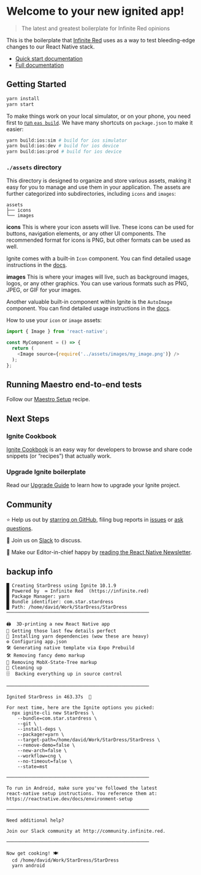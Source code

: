 # Welcome to your new ignited app!

> The latest and greatest boilerplate for Infinite Red opinions

This is the boilerplate that [Infinite Red](https://infinite.red) uses as a way to test bleeding-edge changes to our React Native stack.

- [Quick start documentation](https://github.com/infinitered/ignite/blob/master/docs/boilerplate/Boilerplate.md)
- [Full documentation](https://github.com/infinitered/ignite/blob/master/docs/README.md)

## Getting Started

```bash
yarn install
yarn start
```

To make things work on your local simulator, or on your phone, you need first to [run `eas build`](https://github.com/infinitered/ignite/blob/master/docs/expo/EAS.md). We have many shortcuts on `package.json` to make it easier:

```bash
yarn build:ios:sim # build for ios simulator
yarn build:ios:dev # build for ios device
yarn build:ios:prod # build for ios device
```

### `./assets` directory

This directory is designed to organize and store various assets, making it easy for you to manage and use them in your application. The assets are further categorized into subdirectories, including `icons` and `images`:

```tree
assets
├── icons
└── images
```

**icons**
This is where your icon assets will live. These icons can be used for buttons, navigation elements, or any other UI components. The recommended format for icons is PNG, but other formats can be used as well.

Ignite comes with a built-in `Icon` component. You can find detailed usage instructions in the [docs](https://github.com/infinitered/ignite/blob/master/docs/boilerplate/app/components/Icon.md).

**images**
This is where your images will live, such as background images, logos, or any other graphics. You can use various formats such as PNG, JPEG, or GIF for your images.

Another valuable built-in component within Ignite is the `AutoImage` component. You can find detailed usage instructions in the [docs](https://github.com/infinitered/ignite/blob/master/docs/Components-AutoImage.md).

How to use your `icon` or `image` assets:

```typescript
import { Image } from 'react-native';

const MyComponent = () => {
  return (
    <Image source={require('../assets/images/my_image.png')} />
  );
};
```

## Running Maestro end-to-end tests

Follow our [Maestro Setup](https://ignitecookbook.com/docs/recipes/MaestroSetup) recipe.

## Next Steps

### Ignite Cookbook

[Ignite Cookbook](https://ignitecookbook.com/) is an easy way for developers to browse and share code snippets (or “recipes”) that actually work.

### Upgrade Ignite boilerplate

Read our [Upgrade Guide](https://ignitecookbook.com/docs/recipes/UpdatingIgnite) to learn how to upgrade your Ignite project.

## Community

⭐️ Help us out by [starring on GitHub](https://github.com/infinitered/ignite), filing bug reports in [issues](https://github.com/infinitered/ignite/issues) or [ask questions](https://github.com/infinitered/ignite/discussions).

💬 Join us on [Slack](https://join.slack.com/t/infiniteredcommunity/shared_invite/zt-1f137np4h-zPTq_CbaRFUOR_glUFs2UA) to discuss.

📰 Make our Editor-in-chief happy by [reading the React Native Newsletter](https://reactnativenewsletter.com/).



## backup info
    █ Creating StarDress using Ignite 10.1.9
    █ Powered by  ∞ Infinite Red  (https://infinite.red)
    █ Package Manager: yarn
    █ Bundle identifier: com.star.stardress
    █ Path: /home/david/Work/StarDress/StarDress
    ────────────────────────────────────────────────────
   
    🖨  3D-printing a new React Native app
    🎨 Getting those last few details perfect
    🧶 Installing yarn dependencies (wow these are heavy)
    ⚙️ Configuring app.json
    🛠️ Generating native template via Expo Prebuild
    🛠️ Removing fancy demo markup
    🌳 Removing MobX-State-Tree markup
    🧽 Cleaning up
    🗄  Backing everything up in source control
   
    ────────────────────────────────────────────────────
   
    Ignited StarDress in 463.37s  🚀 
    
    For next time, here are the Ignite options you picked:
      npx ignite-cli new StarDress \
        --bundle=com.star.stardress \
        --git \
        --install-deps \
        --packager=yarn \
        --target-path=/home/david/Work/StarDress/StarDress \
        --remove-demo=false \
        --new-arch=false \
        --workflow=cng \
        --no-timeout=false \
        --state=mst 
    
    ────────────────────────────────────────────────────
    
    To run in Android, make sure you've followed the latest
    react-native setup instructions. You reference them at:
    https://reactnative.dev/docs/environment-setup
    
    ────────────────────────────────────────────────────
    
    Need additional help?
    
    Join our Slack community at http://community.infinite.red.
    
    ────────────────────────────────────────────────────
    
    Now get cooking! 🍽
      cd /home/david/Work/StarDress/StarDress
      yarn android
    
